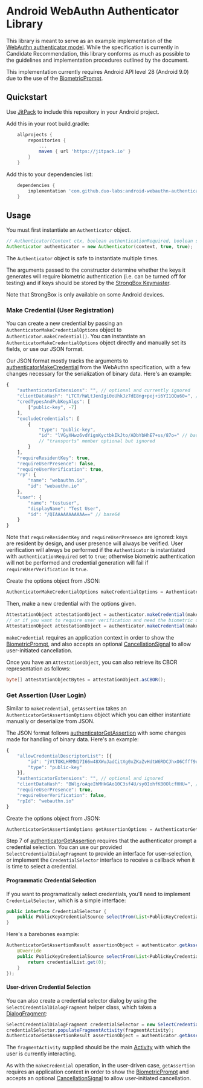 # Android WebAuthn Authenticator Library

This library is meant to serve as an example implementation of the [WebAuthn
authenticator model](https://www.w3.org/TR/webauthn/#sctn-authenticator-model).
While the specification is currently in Candidate Recommendation, this library
conforms as much as possible to the guidelines and implementation procedures
outlined by the document.

This implementation currently requires Android API level 28 (Android 9.0) due
to the use of the 
[BiometricPrompt](https://developer.android.com/reference/android/hardware/biometrics/BiometricPrompt).

## Quickstart

Use [JitPack](https://jitpack.io/) to include this repository in your Android
project.

Add this in your root build.gradle:
```groovy
    allprojects {
        repositories {
            ...
            maven { url 'https://jitpack.io' }
        }
    }
```
Add this to your dependencies list:
```groovy
    dependencies {
        implementation 'com.github.duo-labs:android-webauthn-authenticator:master-SNAPSHOT'
    }
```

## Usage

You must first instantiate an `Authenticator` object.

```java
// Authenticator(Context ctx, boolean authenticationRequired, boolean strongboxRequired)
Authenticator authenticator = new Authenticator(context, true, true);
```
The `Authenticator` object is safe to instantiate multiple times.

The arguments passed to the constructor determine whether the keys it generates will
require biometric  authentication (i.e. can be turned off for testing) and if keys should
be stored by the [StrongBox Keymaster](https://developer.android.com/training/articles/keystore).

Note that StrongBox is only available on some Android devices.

### Make Credential (User Registration)

You can create a new credential by passing an `AuthenticatorMakeCredentialOptions` object to
`Authenticator.makeCredential()`. You can instantiate an `AuthenticatorMakeCredentialOptions`
object directly and manually set its fields, or use our JSON format.

Our JSON format mostly tracks the arguments to [authenticatorMakeCredential](https://www.w3.org/TR/webauthn/#op-make-cred)
from the WebAuthn specification, with a few changes necessary for the serialization of binary data. Here's an example:

```javascript
{
    "authenticatorExtensions": "", // optional and currently ignored
    "clientDataHash": "LTCT/hWLtJenIgi0oUhkJz7dE8ng+pej+i6YI1QQu60=", // base64
    "credTypesAndPubKeyAlgs": [
        ["public-key", -7]
    ],
    "excludeCredentials": [
        {
            "type": "public-key",
            "id": "lVGyXHwz6vdYignKyctbkIkJto/ADbYbHhE7+ss/87o=" // base64
            // "transports" member optional but ignored
        }
    ],
    "requireResidentKey": true,
    "requireUserPresence": false,
    "requireUserVerification": true,
    "rp": {
        "name": "webauthn.io",
        "id": "webauthn.io"
    },
    "user": {
        "name": "testuser",
        "displayName": "Test User",
        "id": "/QIAAAAAAAAAAA==" // base64
    }
}
```

Note that `requireResidentKey` and `requireUserPresence` are ignored: keys are resident by design, and user presence will always be verified. User verification will always be performed if the `Authenticator` is instantiated with `authenticationRequired` set to `true`; otherwise biometric authentication will not be performed and credential generation will fail if `requireUserVerification` is `true`.

Create the options object from JSON:

```java
AuthenticatorMakeCredentialOptions makeCredentialOptions = AuthenticatorMakeCredentialOptions.fromJSON(options);
```

Then, make a new credential with the options given.

```java
AttestationObject attestationObject = authenticator.makeCredential(makeCredentialOptions);
// or if you want to require user verification and need the biometric dialog:
AttestationObject attestationObject = authenticator.makeCredential(makeCredentialOptions, context, cancellationSignal);
```

`makeCredential` requires an application context in order to show the 
[BiometricPrompt](https://developer.android.com/reference/android/hardware/biometrics/BiometricPrompt), and
also accepts an optional [CancellationSignal](https://developer.android.com/reference/android/os/CancellationSignal)
to allow user-initiated cancellation.

Once you have an `AttestationObject`, you can also retrieve its CBOR representation as follows:

```java
byte[] attestationObjectBytes = attestationObject.asCBOR();
```

### Get Assertion (User Login)

Similar to `makeCredential`, `getAssertion` takes an `AuthenticatorGetAssertionOptions` object
which you can either instantiate manually or deserialize from JSON.

The JSON format follows [authenticatorGetAssertion](https://www.w3.org/TR/webauthn/#op-get-assertion) with
some changes made for handling of binary data. Here's an example:

```javascript
{
    "allowCredentialDescriptorList": [{
        "id": "jVtTOKLHRMN17I66w48XWuJadCitXg0xZKaZvHdtW6RDCJhxO6Cfff9qbYnZiMQ1pl8CzPkXcXEHwpQYFknN2w==", // base64
        "type": "public-key"
    }],
    "authenticatorExtensions": "", // optional and ignored
    "clientDataHash": "BWlg/oAqeIhMHkGAo10C3sf4U/sy0IohfKB0OlcfHHU=", // base64
    "requireUserPresence": true,
    "requireUserVerification": false,
    "rpId": "webauthn.io"
}
```

Create the options object from JSON:

```java
AuthenticatorGetAssertionOptions getAssertionOptions = AuthenticatorGetAssertionOptions.fromJSON(options);
```

Step 7 of [authenticatorGetAssertion](https://www.w3.org/TR/webauthn/#op-get-assertion) requires that
the authenticator prompt a credential selection. You can use our provided `SelectCredentialDialogFragment`
to provide an interface for user-selection, or implement the `CredentialSelector` interface to receive a
callback when it is time to select a credential.

#### Programmatic Credential Selection

If you want to programatically select credentials, you'll need to implement `CredentialSelector`, which is a simple interface:

```java
public interface CredentialSelector {
    public PublicKeyCredentialSource selectFrom(List<PublicKeyCredentialSource> credentialList);
}
```

Here's a barebones example:

```java
AuthenticatorGetAssertionResult assertionObject = authenticator.getAssertion(getAssertionOptions, new CredentialSelector() {
    @Override
    public PublicKeyCredentialSource selectFrom(List<PublicKeyCredentialSource> credentialList) {
        return credentialList.get(0);
    }
});
```

#### User-driven Credential Selection

You can also create a credential selector dialog by using the `SelectCredentialDialogFragment`
helper class, which takes a [DialogFragment](https://developer.android.com/reference/android/app/DialogFragment):

```java
SelectCredentialDialogFragment credentialSelector = new SelectCredentialDialogFragment();
credentialSelector.populateFragmentActivity(fragmentActivity);
AuthenticatorGetAssertionResult assertionObject = authenticator.getAssertion(options, credentialSelector, context, cancellationSignal);
```

The `fragmentActivity` supplied should be the main 
[Activity](https://developer.android.com/reference/android/app/Activity) 
with which the user is currently interacting.

As with the `makeCredential` operation, in the user-driven case, `getAssertion` requires an application context in order to show the 
[BiometricPrompt](https://developer.android.com/reference/android/hardware/biometrics/BiometricPrompt)
and accepts an optional 
[CancellationSignal](https://developer.android.com/reference/android/os/CancellationSignal)
to allow user-initiated cancellation.
